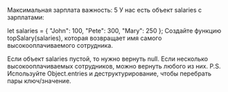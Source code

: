 Максимальная зарплата
важность: 5
У нас есть объект salaries с зарплатами:

let salaries = {
  "John": 100,
  "Pete": 300,
  "Mary": 250
};
Создайте функцию topSalary(salaries), которая возвращает имя самого высокооплачиваемого сотрудника.

Если объект salaries пустой, то нужно вернуть null.
Если несколько высокооплачиваемых сотрудников, можно вернуть любого из них.
P.S. Используйте Object.entries и деструктурирование, чтобы перебрать пары ключ/значение.